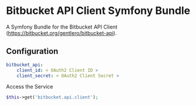 # Bitbucket API Client Symfony Bundle

A Symfony Bundle for the Bitbucket API Client (https://bitbucket.org/gentlero/bitbucket-api).

## Configuration

```yaml
bitbucket_api:
    client_id: < OAuth2 Client ID >
    client_secret: < OAuth2 Client Secret >
```

Access the Service
```php
$this->get('bitbucket.api.client');
```
